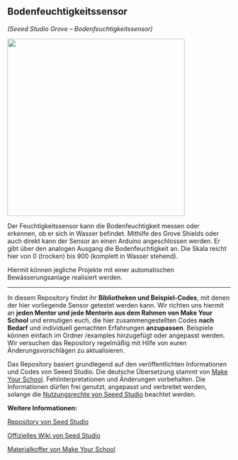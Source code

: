 Bodenfeuchtigkeitssensor
----
*(Seeed Studio Grove – Bodenfeuchtigkeitssensor)*

<img src=https://www.makeyourschool.de/wp-content/uploads/2018/10/10_bodenfeuchtigkeitssensor-1024x1024.jpg width=400px>

Der Feuchtigkeitssensor kann die Bodenfeuchtigkeit messen oder erkennen, ob er sich in Wasser befindet. Mithilfe des Grove Shields oder auch direkt kann der Sensor an einen Arduino angeschlossen werden. Er gibt über den analogen Ausgang die Bodenfeuchtigkeit an. Die Skala reicht hier von 0 (trocken) bis 900 (komplett in Wasser stehend).

Hiermit können jegliche Projekte mit einer automatischen Bewässerungsanlage realisiert werden.

----

In diesem Repository findet ihr **Bibliotheken und Beispiel-Codes**, mit denen der hier vorliegende Sensor getestet werden kann. Wir richten uns hiermit an **jeden Mentor und jede Mentorin aus dem Rahmen von Make Your School** und ermutigen euch, die hier zusammengestellten Codes **nach Bedarf** und individuell gemachten Erfahrungen **anzupassen**. Beispiele können einfach im Ordner /examples hinzugefügt oder angepasst werden. Wir versuchen das Repository regelmäßig mit Hilfe von euren Änderungsvorschlägen zu aktualisieren.

Das Repository basiert grundlegend auf den veröffentlichten Informationen und Codes von Seeed Studio. 
Die deutsche Übersetzung stammt von [Make Your School](https://www.makeyourschool.de/). Fehlinterpretationen und Änderungen vorbehalten. Die Informationen dürfen frei genutzt, angepasst und verbreitet werden, solange die [Nutzungsrechte von Seeed Studio](https://github.com/Seeed-Studio/Grove_Dust_Sensor/blob/master/License.txt) beachtet werden. 

**Weitere Informationen:**

[Repository von Seed Studio](https://github.com/Seeed-Studio/)

[Offizielles Wiki von Seed Studio](http://wiki.seeedstudio.com/Grove/)

[Materialkoffer von Make Your School](https://www.makeyourschool.de/material/)
